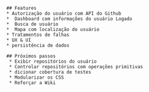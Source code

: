     ## Features
    * Autorização do usuário com API do Github
    *  Dashboard com informações do usuário Logado
    *  Busca de usuário
    *  Mapa com localização do usuário
    * Tratamentos de falhas
    * UX & UI
    * persistência de dados
    
    ## Próximos passos
     * Exibir repositórios do usuário
     * Controlar repositórios com operações primitivas
     * dicionar cobertura de testes
     * Modularizar os CSS
     * Reforçar a Wiki

